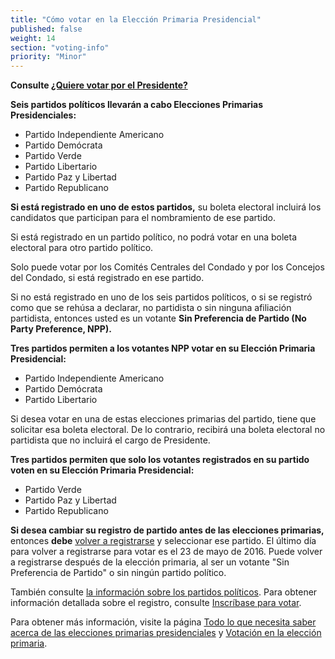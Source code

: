 ```yaml
---
title: "Cómo votar en la Elección Primaria Presidencial"
published: false
weight: 14
section: "voting-info"
priority: "Minor"
---
```


**Consulte [¿Quiere votar por el Presidente?](https://drive.google.com/file/d/0B0h2E_kd8S-LeGY1ZGl4Y2ZxZF9qdmxqd0FsbE50b1RHdTVr/view?usp=sharing)**  

**Seis partidos políticos llevarán a cabo Elecciones Primarias Presidenciales:**  
- Partido Independiente Americano  
- Partido Demócrata  
- Partido Verde  
- Partido Libertario  
- Partido Paz y Libertad  
- Partido Republicano  

**Si está registrado en uno de estos partidos,** su boleta electoral incluirá los candidatos que participan para el nombramiento de ese partido.  

Si está registrado en un partido político, no podrá votar en una boleta electoral para otro partido político.  

Solo puede votar por los Comités Centrales del Condado y por los Concejos del Condado, si está registrado en ese partido.  

Si no está registrado en uno de los seis partidos políticos, o si se registró como que se rehúsa a declarar, no partidista o sin ninguna afiliación partidista, entonces usted es un votante **Sin Preferencia de Partido (No Party Preference, NPP).**  

**Tres partidos permiten a los votantes NPP votar en su Elección Primaria Presidencial:**  
- Partido Independiente Americano  
- Partido Demócrata  
- Partido Libertario  

Si desea votar en una de estas elecciones primarias del partido, tiene que solicitar esa boleta electoral.  De lo contrario, recibirá una boleta electoral no partidista que no incluirá el cargo de Presidente.  

**Tres partidos permiten que solo los votantes registrados en su partido voten en su Elección Primaria Presidencial:**  
- Partido Verde  
- Partido Paz y Libertad  
- Partido Republicano  

**Si desea cambiar su registro de partido antes de las elecciones primarias,** entonces **debe** [volver a registrarse](http://registertovote.ca.gov/) y seleccionar ese partido. El último día para volver a registrarse para votar es el 23 de mayo de 2016. Puede volver a registrarse después de la elección primaria, al ser un votante "Sin Preferencia de Partido" o sin ningún partido político.  

También consulte [la información sobre los partidos políticos](#menu-item-information-about-political-parties). Para obtener información detallada sobre el registro, consulte [Inscríbase para votar](#section-register-to-vote).  

Para obtener más información, visite la página [Todo lo que necesita saber acerca de las elecciones primarias presidenciales](http://lwv.org/blog/everything-you-need-know-about-presidential-primaries) y [Votación en la elección primaria](https://cavotes.org/vote/primary).  
